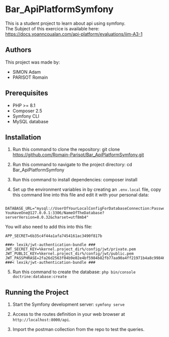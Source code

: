 # Bar_ApiPlatformSymfony

This is a student project to learn about api using symfony. <br>
The Subject of this exercice is available here: https://docs.yoanncoualan.com/api-platform/evaluations/iim-A3-1

## Authors

This project was made by: 

- SIMON Adam
- PARISOT Romain

## Prerequisites

- PHP >= 8.1
- Composer 2.5
- Symfony CLI
- MySQL database

## Installation

1. Run this command to clone the repository:
   git clone https://github.com/Romain-Parisot/Bar_ApiPlatformSymfony.git

2. Run this command to navigate to the project directory:
   cd Bar_ApiPlatformSymfony

3. Run this command to install dependencies:
   composer install

4. Set up the environment variables in by creating an `.env.local` file, copy this command line into this file and edit it with your personal data:
```
   DATABASE_URL="mysql://UserOfYourLocalConfigForDatabaseConnection:PasswordOfYourLocalConfigForDatabaseConnectionIf YouHaveOne@127.0.0.1:3306/NameOfTheDatabase?serverVersion=8.0.32&charset=utf8mb4"
```
You will also need to add this into this file: 
```
APP_SECRET=6b35c4f44a1afa7454161ac3490f817b

###> lexik/jwt-authentication-bundle ###
JWT_SECRET_KEY=%kernel.project_dir%/config/jwt/private.pem
JWT_PUBLIC_KEY=%kernel.project_dir%/config/jwt/public.pem
JWT_PASSPHRASE=2fa26d2563f04b9e02e4bf5984b82fb77aa90a4ff21971b4a8c99846158df899
###< lexik/jwt-authentication-bundle ###
```

5. Run this command to create the database:
   `php bin/console doctrine:database:create`

## Running the Project

1. Start the Symfony development server:
   `symfony serve`

2. Access to the routes definition in your web browser at `http://localhost:8000/api`.

3. Import the postman collection from the repo to test the queries.
